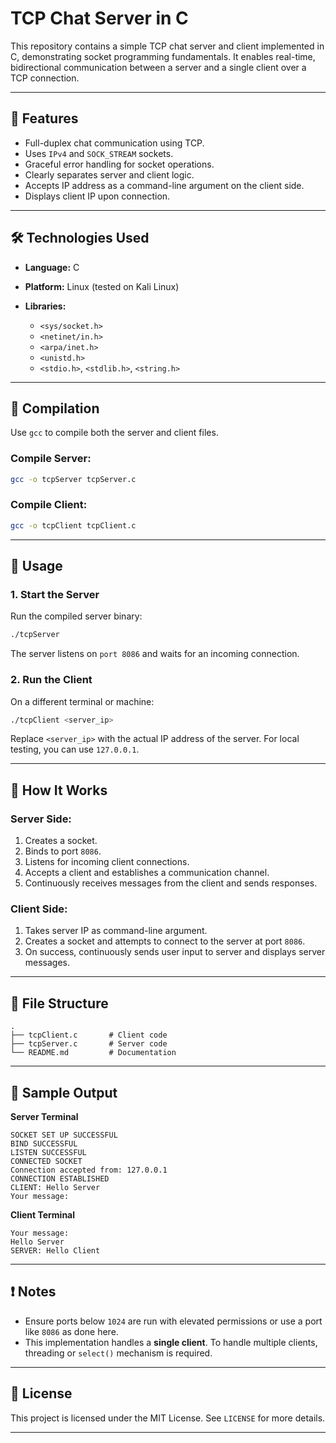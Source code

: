 # TCP Chat Server in C

This repository contains a simple TCP chat server and client implemented in C, demonstrating socket programming fundamentals. It enables real-time, bidirectional communication between a server and a single client over a TCP connection.

---

## 📌 Features

* Full-duplex chat communication using TCP.
* Uses `IPv4` and `SOCK_STREAM` sockets.
* Graceful error handling for socket operations.
* Clearly separates server and client logic.
* Accepts IP address as a command-line argument on the client side.
* Displays client IP upon connection.

---

## 🛠 Technologies Used

* **Language:** C
* **Platform:** Linux (tested on Kali Linux)
* **Libraries:**

  * `<sys/socket.h>`
  * `<netinet/in.h>`
  * `<arpa/inet.h>`
  * `<unistd.h>`
  * `<stdio.h>`, `<stdlib.h>`, `<string.h>`

---

## 🔧 Compilation

Use `gcc` to compile both the server and client files.

### Compile Server:

```bash
gcc -o tcpServer tcpServer.c
```

### Compile Client:

```bash
gcc -o tcpClient tcpClient.c
```

---

## 🚀 Usage

### 1. Start the Server

Run the compiled server binary:

```bash
./tcpServer
```

The server listens on `port 8086` and waits for an incoming connection.

### 2. Run the Client

On a different terminal or machine:

```bash
./tcpClient <server_ip>
```

Replace `<server_ip>` with the actual IP address of the server. For local testing, you can use `127.0.0.1`.

---

## 🧠 How It Works

### Server Side:

1. Creates a socket.
2. Binds to port `8086`.
3. Listens for incoming client connections.
4. Accepts a client and establishes a communication channel.
5. Continuously receives messages from the client and sends responses.

### Client Side:

1. Takes server IP as command-line argument.
2. Creates a socket and attempts to connect to the server at port `8086`.
3. On success, continuously sends user input to server and displays server messages.

---

## 📁 File Structure

```
.
├── tcpClient.c       # Client code
├── tcpServer.c       # Server code
└── README.md         # Documentation
```

---

## 🧪 Sample Output

**Server Terminal**

```
SOCKET SET UP SUCCESSFUL
BIND SUCCESSFUL
LISTEN SUCCESSFUL
CONNECTED SOCKET
Connection accepted from: 127.0.0.1
CONNECTION ESTABLISHED
CLIENT: Hello Server
Your message:
```

**Client Terminal**

```
Your message:
Hello Server
SERVER: Hello Client
```

---

## ❗ Notes

* Ensure ports below `1024` are run with elevated permissions or use a port like `8086` as done here.
* This implementation handles a **single client**. To handle multiple clients, threading or `select()` mechanism is required.

---

## 📜 License

This project is licensed under the MIT License. See `LICENSE` for more details.

---
